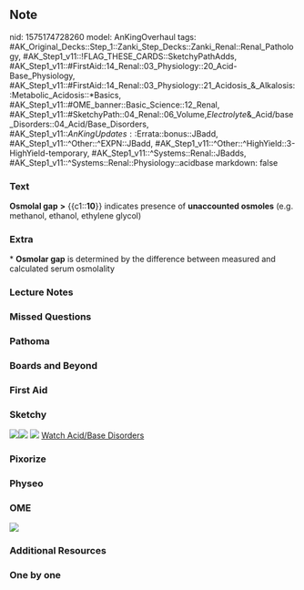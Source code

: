 ## Note
nid: 1575174728260
model: AnKingOverhaul
tags: #AK_Original_Decks::Step_1::Zanki_Step_Decks::Zanki_Renal::Renal_Pathology, #AK_Step1_v11::!FLAG_THESE_CARDS::SketchyPathAdds, #AK_Step1_v11::#FirstAid::14_Renal::03_Physiology::20_Acid-Base_Physiology, #AK_Step1_v11::#FirstAid::14_Renal::03_Physiology::21_Acidosis_&_Alkalosis::Metabolic_Acidosis::*Basics, #AK_Step1_v11::#OME_banner::Basic_Science::12_Renal, #AK_Step1_v11::#SketchyPath::04_Renal::06_Volume,_Electrolyte_&_Acid/base_Disorders::04_Acid/Base_Disorders, #AK_Step1_v11::$AnKingUpdates::$Errata::bonus::JBadd, #AK_Step1_v11::^Other::^EXPN::JBadd, #AK_Step1_v11::^Other::^HighYield::3-HighYield-temporary, #AK_Step1_v11::^Systems::Renal::JBadds, #AK_Step1_v11::^Systems::Renal::Physiology::acidbase
markdown: false

### Text
<b>Osmolal gap</b> <b>></b> {{c1::<b>10</b>}} indicates presence
of <b>unaccounted osmoles</b> (e.g. methanol, ethanol, ethylene
glycol)

### Extra
<div>
  * <b>Osmolar gap</b> is determined by the difference between
  measured and calculated serum osmolality
</div>

### Lecture Notes


### Missed Questions


### Pathoma


### Boards and Beyond


### First Aid


### Sketchy
<img src=
"Screen%20Shot%202019-12-03%20at%203.30.12%20PM_1566160514431.png"><img src="Screen%20Shot%202019-11-17%20at%2010.21.04%20PM_1566160514431.png">
<img src="Screen%20Shot%202019-11-30%20at%203.28.09%20PM.png">
<a href=
"https://dashboard.sketchy.com/study/medical/courses/medical-pathophysiology/units/medical-pathophysiology-renal/videos/medical-pathophysiology-renal-volume-electrolyte-and-acidbase-disorders-acidbase-disorders?utm_source=anki&utm_medium=partnership&utm_campaign=february_update&utm_content=medical">
Watch Acid/Base Disorders</a>

### Pixorize


### Physeo


### OME
<div class="ome-widget">
  <a href="https://onlinemeded.org/spa/renal?ref=anki"><img src=
  "_OME_AnkiFlashcards_Topic_2.png"></a>
</div>

### Additional Resources


### One by one


